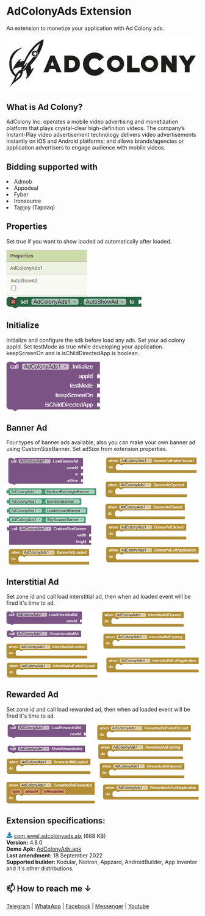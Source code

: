 # AdColonyAds Extension
An extension to monetize your application with Ad Colony ads.

<img src="https://github.com/jewelshkjony/AdColonyAds/raw/main/images/logo-adcolony-600x.png"/>

## What is Ad Colony?
AdColony Inc. operates a mobile video advertising and monetization platform that plays crystal-clear high-definition videos. The company’s Instant-Play video advertisement technology delivers video advertisements instantly on iOS and Android platforms; and allows brands/agencies or application advertisers to engage audience with mobile videos.

## Bidding supported with
<li> Admob
<li> Appodeal
<li> Fyber
<li> Ironsource
<li> Tapjoy (Tapdaq)

## Properties
Set true if you want to show loaded ad automatically after loaded.

<img src="https://github.com/jewelshkjony/AdColonyAds/raw/main/images/property-1.png"/>

<img src="https://github.com/jewelshkjony/AdColonyAds/raw/main/images/property-2.png"/>

## Initialize
Initialize and configure the sdk before load any ads. Set your ad colony appId. Set testMode as true while developing your application. keepScreenOn and is isChildDirectedApp is boolean.

<img src="https://github.com/jewelshkjony/AdColonyAds/raw/main/images/initialize.png"/>

## Banner Ad
Four types of banner ads available, also you can make your own banner ad using CustomSizeBanner. Set adSize from extension properties.

<img src="https://github.com/jewelshkjony/AdColonyAds/raw/main/images/banner.png"/>

## Interstitial Ad
Set zone id and call load interstitial ad, then when ad loaded event will be fired it's time to ad.

<img src="https://github.com/jewelshkjony/AdColonyAds/raw/main/images/interstitial.png"/>


## Rewarded Ad
Set zone id and call load rewarded ad, then when ad loaded event will be fired it's time to ad.

<img src="https://github.com/jewelshkjony/AdColonyAds/raw/main/images/reward.png"/>

## Extension specifications:
<img src="https://github.com/jewelshkjony/StartappAds/raw/main/images/download-icon.png"/> <a href="https://t.me/jewelshkjony">com.jewel.adcolonyads.aix</a> (668 KB) \
<b>Version:</b> 4.8.0\
<b>Demo Apk:</b> <a href="https://github.com/jewelshkjony/AdColonyAds/releases/download/AdColonyAds-4.8.0/AdColonyAds.apk">AdColonyAds.apk</a> \
<b>Last amendment:</b> 18 September 2022 \
<b>Supported builder:</b> Kodular, Niotron, Appzard, AndroidBuilder, App Inventor and it's other distributions.

## 📫 How to reach me ↓

<a href="https://t.me/jewelshkjony">Telegram</a> | <a href="https://wa.me/8801775668913">WhatsApp</a> | <a href="https://fb.com/jewelshkjony">Facebook</a> | <a href="https://m.me/jewelshkjony">Messenger</a> | <a href="https://m.youtube.com/c/JewelShikderJony?sub_confirmation=1">Youtube</a>
